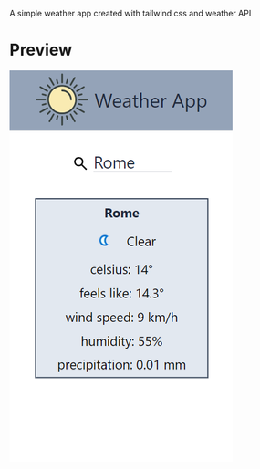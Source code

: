 A simple weather app created with tailwind css and weather API

# **Preview**
![alt text](image.png)